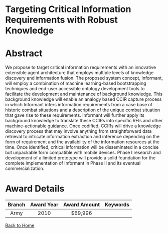 
Targeting Critical Information Requirements with Robust Knowledge
=================================================================

# Abstract


We propose to target critical information requirements with an innovative extensible agent architecture that employs multiple levels of knowledge discovery and information fusion. The proposed system concept, Informant, will employ a combination of machine learning-based bootstrapping techniques and end-user accessible ontology development tools to facilitate the development and maintenance of background knowledge. This background knowledge will enable an analogy based CCIR capture process in which Informant infers information requirements from a case base of historic combat situations and a description of the unique combat situation that gave rise to these requirements. Informant will further apply its background knowledge to translate these CCIRs into specific RFIs and other machine-actionable guidance. Once codified, CCIRs will drive a knowledge discovery process that may involve anything from straightforward data retrieval to intricate information extraction and inference depending on the form of requirement and the availability of the information resources at the time. Once identified, critical information will be disseminated in a concise but unpackable form compatible with mobile devices. Phase I research and development of a limited prototype will provide a solid foundation for the complete implementation of Informant in Phase II and its eventual commercialization.  

# Award Details

|Branch|Award Year|Award Amount|Keywords|
| :---: | :---: | :---: | :---: |
|Army|2010|$69,996||
  
  


[Back to Home](https://github.com/chrischow/dod_sbir_awards/CC/#983)